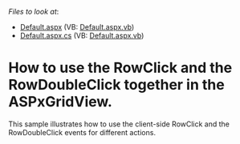 <!-- default file list -->
*Files to look at*:

* [Default.aspx](./CS/WebSite/Default.aspx) (VB: [Default.aspx.vb](./VB/WebSite/Default.aspx.vb))
* [Default.aspx.cs](./CS/WebSite/Default.aspx.cs) (VB: [Default.aspx.vb](./VB/WebSite/Default.aspx.vb))
<!-- default file list end -->
# How to use the RowClick and the RowDoubleClick together in the ASPxGridView.


<p>This sample illustrates how to use the client-side RowClick and the RowDoubleClick events for different actions.</p>

<br/>


